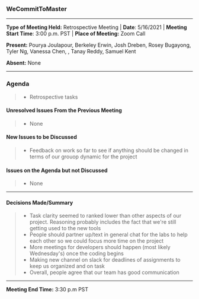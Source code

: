 ### WeCommitToMaster

* * *

**Type of Meeting Held:** Retrospective Meeting | **Date**: 5/16/2021 | **Meeting Start Time**: 3:00 p.m. PST | **Place of Meeting:** Zoom Call  </br>

**Present:** Pourya Joulapour, Berkeley Erwin, Josh Dreben, Rosey Bugayong, Tyler Ng, Vanessa Chen, , Tanay Reddy, Samuel Kent </br>

**Absent:** None

* * *

### Agenda

> * Retrospective tasks

#### Unresolved Issues From the Previous Meeting

> * None

#### New Issues to be Discussed

> * Feedback on work so far to see if anything should be changed in terms of our grouop dynamic for the project

#### Issues on the Agenda but not Discussed

> * None

* * *

#### Decisions Made/Summary

> * Task clarity seemed to ranked lower than other aspects of our project. Reasoning probably includes the fact that we're still getting used to the new tools
> * People should partner up/text in general chat for the labs to help each other so we could focus more time on the project 
> * More meetings for developers should happen (most likely Wednesday's) once the coding begins
> * Making new channel on slack for deadlines of assignments to keep us organized and on task
> * Overall, people agree that our team has good communication

* * *
**Meeting End Time:** 3:30 p.m PST